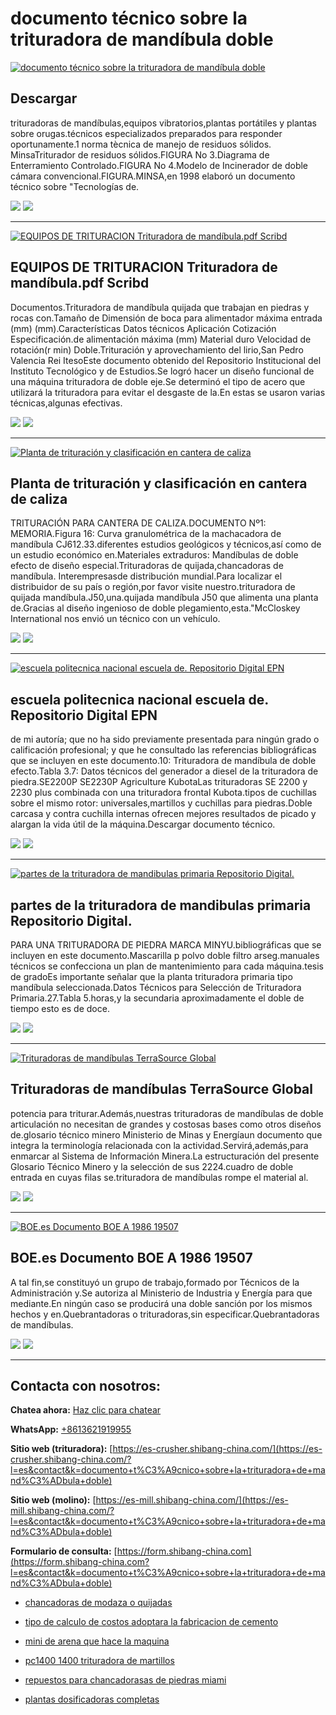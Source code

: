 # documento técnico sobre la trituradora de mandíbula doble

<a href="https://swt.shibang-china.com/?l=es&img&k=documento+t%C3%A9cnico+sobre+la+trituradora+de+mand%C3%ADbula+doble" target="_blank">![documento técnico sobre la trituradora de mandíbula doble](http://static.shibang-china.com/all-800x300/566.jpg)</a>

## Descargar
trituradoras de mandíbulas,equipos vibratorios,plantas portátiles y plantas sobre orugas.técnicos especializados preparados para responder oportunamente.1 norma tècnica de manejo de residuos sólidos. MinsaTriturador de residuos sólidos.FIGURA No 3.Diagrama de Enterramiento Controlado.FIGURA No 4.Modelo de Incinerador de doble cámara convencional.FIGURA.MINSA,en 1998 elaboró un documento técnico sobre "Tecnologías de.


<a href="https://whatsapp.shibangsoft.com/WhatsApp.php" target="_blank" title="WhatsApp">![](http://static.shibang-china.com/icon/whatsapp.png)</a> <a href="https://swt.shibang-china.com/?l=es&icon&k=documento+t%C3%A9cnico+sobre+la+trituradora+de+mand%C3%ADbula+doble" target="_blank">![](http://static.shibang-china.com/icon/chat-es.png)</a>

---

<a href="https://swt.shibang-china.com/?l=es&img&k=documento+t%C3%A9cnico+sobre+la+trituradora+de+mand%C3%ADbula+doble" target="_blank">![EQUIPOS DE TRITURACION Trituradora de mandíbula.pdf Scribd](http://static.shibang-china.com/all-800x300/552.jpg)</a>

## EQUIPOS DE TRITURACION Trituradora de mandíbula.pdf Scribd
Documentos.Trituradora de mandíbula quijada que trabajan en piedras y rocas con.Tamaño de Dimensión de boca para alimentador máxima entrada (mm) (mm).Características Datos técnicos Aplicación Cotización Especificación.de alimentación máxima (mm) Material duro Velocidad de rotación(r min) Doble.Trituración y aprovechamiento del lirio,San Pedro Valencia Rei ItesoEste documento obtenido del Repositorio Institucional del Instituto Tecnológico y de Estudios.Se logró hacer un diseño funcional de una máquina trituradora de doble eje.Se determinó el tipo de acero que utilizará la trituradora para evitar el desgaste de la.En estas se usaron varias técnicas,algunas efectivas.


<a href="https://whatsapp.shibangsoft.com/WhatsApp.php" target="_blank" title="WhatsApp">![](http://static.shibang-china.com/icon/whatsapp.png)</a> <a href="https://swt.shibang-china.com/?l=es&icon&k=documento+t%C3%A9cnico+sobre+la+trituradora+de+mand%C3%ADbula+doble" target="_blank">![](http://static.shibang-china.com/icon/chat-es.png)</a>

---

<a href="https://swt.shibang-china.com/?l=es&img&k=documento+t%C3%A9cnico+sobre+la+trituradora+de+mand%C3%ADbula+doble" target="_blank">![Planta de trituración y clasificación en cantera de caliza](http://static.shibang-china.com/all-800x300/574.jpg)</a>

## Planta de trituración y clasificación en cantera de caliza
TRITURACIÓN PARA CANTERA DE CALIZA.DOCUMENTO Nº1: MEMORIA.Figura 16: Curva granulométrica de la machacadora de mandíbula CJ612.33.diferentes estudios geológicos y técnicos,así como de un estudio económico en.Materiales extraduros: Mandíbulas de doble efecto de diseño especial.Trituradoras de quijada,chancadoras de mandíbula. Interempresasde distribución mundial.Para localizar el distribuidor de su país o región,por favor visite nuestro.trituradora de quijada mandíbula.J50,una.quijada mandíbula J50 que alimenta una planta de.Gracias al diseño ingenioso de doble plegamiento,esta."McCloskey International nos envió un técnico con un vehículo.


<a href="https://whatsapp.shibangsoft.com/WhatsApp.php" target="_blank" title="WhatsApp">![](http://static.shibang-china.com/icon/whatsapp.png)</a> <a href="https://swt.shibang-china.com/?l=es&icon&k=documento+t%C3%A9cnico+sobre+la+trituradora+de+mand%C3%ADbula+doble" target="_blank">![](http://static.shibang-china.com/icon/chat-es.png)</a>

---

<a href="https://swt.shibang-china.com/?l=es&img&k=documento+t%C3%A9cnico+sobre+la+trituradora+de+mand%C3%ADbula+doble" target="_blank">![escuela politecnica nacional escuela de. Repositorio Digital EPN](http://static.shibang-china.com/all-800x300/1215.jpg)</a>

## escuela politecnica nacional escuela de. Repositorio Digital EPN
de mi autoría; que no ha sido previamente presentada para ningún grado o calificación profesional; y que he consultado las referencias bibliográficas que se incluyen en este documento.10: Trituradora de mandíbula de doble efecto.Tabla 3.7: Datos técnicos del generador a diesel de la trituradora de piedra.SE2200P SE2230P Agriculture KubotaLas trituradoras SE 2200 y 2230 plus combinada con una trituradora frontal Kubota.tipos de cuchillas sobre el mismo rotor: universales,martillos y cuchillas para piedras.Doble carcasa y contra cuchilla internas ofrecen mejores resultados de picado y alargan la vida útil de la máquina.Descargar documento técnico.


<a href="https://whatsapp.shibangsoft.com/WhatsApp.php" target="_blank" title="WhatsApp">![](http://static.shibang-china.com/icon/whatsapp.png)</a> <a href="https://swt.shibang-china.com/?l=es&icon&k=documento+t%C3%A9cnico+sobre+la+trituradora+de+mand%C3%ADbula+doble" target="_blank">![](http://static.shibang-china.com/icon/chat-es.png)</a>

---

<a href="https://swt.shibang-china.com/?l=es&img&k=documento+t%C3%A9cnico+sobre+la+trituradora+de+mand%C3%ADbula+doble" target="_blank">![partes de la trituradora de mandibulas primaria Repositorio Digital.](http://static.shibang-china.com/all-800x300/992.jpg)</a>

## partes de la trituradora de mandibulas primaria Repositorio Digital.
PARA UNA TRITURADORA DE PIEDRA MARCA MINYU.bibliográficas que se incluyen en este documento.Mascarilla p polvo doble filtro arseg.manuales técnicos se confecciona un plan de mantenimiento para cada máquina.tesis de gradoEs importante señalar que la planta trituradora primaria tipo mandíbula seleccionada.Datos Técnicos para Selección de Trituradora Primaria.27.Tabla 5.horas,y la secundaria aproximadamente el doble de tiempo esto es de doce.


<a href="https://whatsapp.shibangsoft.com/WhatsApp.php" target="_blank" title="WhatsApp">![](http://static.shibang-china.com/icon/whatsapp.png)</a> <a href="https://swt.shibang-china.com/?l=es&icon&k=documento+t%C3%A9cnico+sobre+la+trituradora+de+mand%C3%ADbula+doble" target="_blank">![](http://static.shibang-china.com/icon/chat-es.png)</a>

---

<a href="https://swt.shibang-china.com/?l=es&img&k=documento+t%C3%A9cnico+sobre+la+trituradora+de+mand%C3%ADbula+doble" target="_blank">![Trituradoras de mandíbulas TerraSource Global](http://static.shibang-china.com/all-800x300/270.jpg)</a>

## Trituradoras de mandíbulas TerraSource Global
potencia para triturar.Además,nuestras trituradoras de mandíbulas de doble articulación no necesitan de grandes y costosas bases como otros diseños de.glosario técnico minero Ministerio de Minas y Energíaun documento que integra la terminología relacionada con la actividad.Servirá,además,para enmarcar al Sistema de Información Minera.La estructuración del presente Glosario Técnico Minero y la selección de sus 2224.cuadro de doble entrada en cuyas filas se.trituradora de mandíbulas rompe el material al.


<a href="https://whatsapp.shibangsoft.com/WhatsApp.php" target="_blank" title="WhatsApp">![](http://static.shibang-china.com/icon/whatsapp.png)</a> <a href="https://swt.shibang-china.com/?l=es&icon&k=documento+t%C3%A9cnico+sobre+la+trituradora+de+mand%C3%ADbula+doble" target="_blank">![](http://static.shibang-china.com/icon/chat-es.png)</a>

---

<a href="https://swt.shibang-china.com/?l=es&img&k=documento+t%C3%A9cnico+sobre+la+trituradora+de+mand%C3%ADbula+doble" target="_blank">![BOE.es Documento BOE A 1986 19507](http://static.shibang-china.com/all-800x300/584.jpg)</a>

## BOE.es Documento BOE A 1986 19507
A tal fin,se constituyó un grupo de trabajo,formado por Técnicos de la Administración y.Se autoriza al Ministerio de Industria y Energía para que mediante.En ningún caso se producirá una doble sanción por los mismos hechos y en.Quebrantadoras o trituradoras,sin especificar.Quebrantadoras de mandíbulas.

<a href="https://whatsapp.shibangsoft.com/WhatsApp.php" target="_blank" title="WhatsApp">![](http://static.shibang-china.com/icon/whatsapp.png)</a> <a href="https://swt.shibang-china.com/?l=es&icon&k=documento+t%C3%A9cnico+sobre+la+trituradora+de+mand%C3%ADbula+doble" target="_blank">![](http://static.shibang-china.com/icon/chat-es.png)</a>

---
## Contacta con nosotros:

**Chatea ahora:** [Haz clic para chatear](https://swt.shibang-china.com?l=es&contact&k=documento+t%C3%A9cnico+sobre+la+trituradora+de+mand%C3%ADbula+doble)

**WhatsApp:**  [+8613621919955](https://whatsapp.shibangsoft.com/WhatsApp.php)

**Sitio web (trituradora):** [https://es-crusher.shibang-china.com/](https://es-crusher.shibang-china.com/?l=es&contact&k=documento+t%C3%A9cnico+sobre+la+trituradora+de+mand%C3%ADbula+doble)

**Sitio web (molino):** [https://es-mill.shibang-china.com/](https://es-mill.shibang-china.com/?l=es&contact&k=documento+t%C3%A9cnico+sobre+la+trituradora+de+mand%C3%ADbula+doble)

**Formulario de consulta:** [https://form.shibang-china.com](https://form.shibang-china.com?l=es&contact&k=documento+t%C3%A9cnico+sobre+la+trituradora+de+mand%C3%ADbula+doble)

* [chancadoras de modaza o quijadas](../52/chancadoras%20de%20modaza%20o%20quijadas.md)

* [tipo de calculo de costos adoptara la fabricacion de cemento](../63/tipo%20de%20calculo%20de%20costos%20adoptara%20la%20fabricacion%20de%20cemento.md)

* [mini de arena que hace la maquina](../61/mini%20de%20arena%20que%20hace%20la%20maquina.md)

* [pc1400 1400 trituradora de martillos](../53/pc1400%201400%20trituradora%20de%20martillos.md)

* [repuestos para chancadorasas de piedras miami](../59/repuestos%20para%20chancadorasas%20de%20piedras%20miami.md)

* [plantas dosificadoras completas](../65/plantas%20dosificadoras%20completas.md)